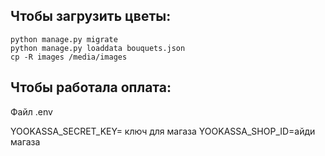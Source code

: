 ## Чтобы загрузить цветы:

```
python manage.py migrate
python manage.py loaddata bouquets.json
cp -R images /media/images
```

## Чтобы работала оплата:
Файл .env 

YOOKASSA_SECRET_KEY= ключ для магаза
YOOKASSA_SHOP_ID=айди магаза
